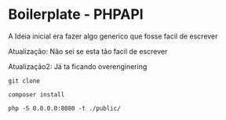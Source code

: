 # Boilerplate - PHPAPI

A Ideia inicial era fazer algo generico que fosse facil de escrever

Atualização: Não sei se esta tão facil de escrever

Atualização2: Já ta ficando overenginering


``` git clone ```

``` composer install ```

``` php -S 0.0.0.0:8080 -t ./public/ ```
